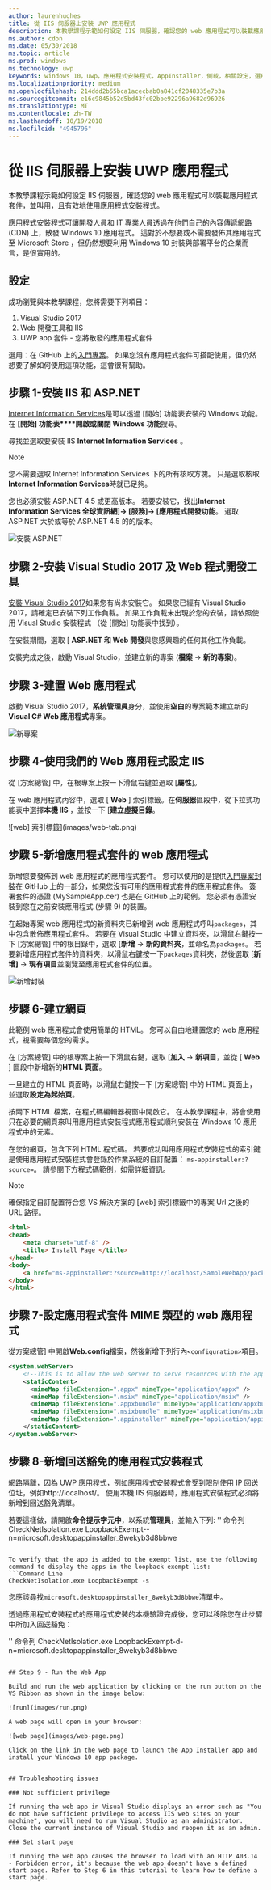 ```yaml
---
author: laurenhughes
title: 從 IIS 伺服器上安裝 UWP 應用程式
description: 本教學課程示範如何設定 IIS 伺服器，確認您的 web 應用程式可以裝載應用程式套件，並叫用，且有效地使用應用程式安裝程式。
ms.author: cdon
ms.date: 05/30/2018
ms.topic: article
ms.prod: windows
ms.technology: uwp
keywords: windows 10，uwp，應用程式安裝程式，AppInstaller，側載，相關設定，選用套件，IIS 伺服器
ms.localizationpriority: medium
ms.openlocfilehash: 214ddd2b55bca1acecbab0a841cf2048335e7b3a
ms.sourcegitcommit: e16c9845b52d5bd43fc02bbe92296a9682d96926
ms.translationtype: MT
ms.contentlocale: zh-TW
ms.lasthandoff: 10/19/2018
ms.locfileid: "4945796"
---
```

# <a name="install-a-uwp-app-from-an-iis-server"></a>從 IIS 伺服器上安裝 UWP 應用程式

本教學課程示範如何設定 IIS 伺服器，確認您的 web 應用程式可以裝載應用程式套件，並叫用，且有效地使用應用程式安裝程式。

應用程式安裝程式可讓開發人員和 IT 專業人員透過在他們自己的內容傳遞網路 (CDN) 上，散發 Windows 10 應用程式。 這對於不想要或不需要發佈其應用程式至 Microsoft Store ，但仍然想要利用 Windows 10 封裝與部署平台的企業而言，是很實用的。 

## <a name="setup"></a>設定

成功瀏覽與本教學課程，您將需要下列項目：

1. Visual Studio 2017  
2. Web 開發工具和 IIS 
3. UWP app 套件 - 您將散發的應用程式套件

選用：在 GitHub 上的[入門專案](https://github.com/AppInstaller/MySampleWebApp)。 如果您沒有應用程式套件可搭配使用，但仍然想要了解如何使用這項功能，這會很有幫助。

## <a name="step-1---install-iis-and-aspnet"></a>步驟 1-安裝 IIS 和 ASP.NET 

[Internet Information Services](https://www.iis.net/)是可以透過 [開始] 功能表安裝的 Windows 功能。 在 **[開始] 功能表****開啟或關閉 Windows 功能**搜尋。

尋找並選取要安裝 IIS **Internet Information Services** 。

> [!NOTE]
> 您不需要選取 Internet Information Services 下的所有核取方塊。 只是選取核取**Internet Information Services**時就已足夠。

您也必須安裝 ASP.NET 4.5 或更高版本。 若要安裝它，找出**Internet Information Services 全球資訊網]-> [服務]-> [應用程式開發功能**。 選取 ASP.NET 大於或等於 ASP.NET 4.5 的的版本。

![安裝 ASP.NET](images/install-asp.png)

## <a name="step-2---install-visual-studio-2017-and-web-development-tools"></a>步驟 2-安裝 Visual Studio 2017 及 Web 程式開發工具 

[安裝 Visual Studio 2017](https://docs.microsoft.com/visualstudio/install/install-visual-studio)如果您有尚未安裝它。 如果您已經有 Visual Studio 2017，請確定已安裝下列工作負載。 如果工作負載未出現於您的安裝，請依照使用 Visual Studio 安裝程式 （從 [開始] 功能表中找到）。  

在安裝期間，選取 [ **ASP.NET 和 Web 開發**與您感興趣的任何其他工作負載。 

安裝完成之後，啟動 Visual Studio，並建立新的專案 (**檔案** -> **新的專案**)。

## <a name="step-3---build-a-web-app"></a>步驟 3-建置 Web 應用程式

啟動 Visual Studio 2017，**系統管理員**身分，並使用**空白**的專案範本建立新的**Visual C# Web 應用程式**專案。 

![新專案](images/sample-web-app.png)

## <a name="step-4---configure-iis-with-our-web-app"></a>步驟 4-使用我們的 Web 應用程式設定 IIS 

從 [方案總管] 中，在根專案上按一下滑鼠右鍵並選取 [**屬性**]。

在 web 應用程式內容中，選取 [ **Web** ] 索引標籤。在**伺服器**區段中，從下拉式功能表中選擇**本機 IIS** ，並按一下 [**建立虛擬目錄**。 

![web] 索引標籤](images/web-tab.png)

## <a name="step-5---add-an-app-package-to-a-web-application"></a>步驟 5-新增應用程式套件的 web 應用程式 

新增您要發佈到 web 應用程式的應用程式套件。 您可以使用的是提供[入門專案封裝](https://github.com/AppInstaller/MySampleWebApp/tree/master/MySampleWebApp/packages)在 GitHub 上的一部分，如果您沒有可用的應用程式套件的應用程式套件。 簽署套件的憑證 (MySampleApp.cer) 也是在 GitHub 上的範例。 您必須有憑證安裝到您在之前安裝應用程式 (步驟 9) 的裝置。

在起始專案 web 應用程式的新資料夾已新增到 web 應用程式呼叫`packages`，其中包含散佈應用程式套件。 若要在 Visual Studio 中建立資料夾，以滑鼠右鍵按一下 [方案總管] 中的根目錄中，選取 [**新增** -> **新的資料夾**，並命名為`packages`。 若要新增應用程式套件的資料夾，以滑鼠右鍵按一下`packages`資料夾，然後選取 [**新增]** -> **現有項目**並瀏覽至應用程式套件的位置。 

![新增封裝](images/add-package.png)

## <a name="step-6---create-a-web-page"></a>步驟 6-建立網頁

此範例 web 應用程式會使用簡單的 HTML。 您可以自由地建置您的 web 應用程式，視需要每個您的需求。 

在 [方案總管] 中的根專案上按一下滑鼠右鍵，選取 [**加入** -> **新項目**，並從 [ **Web** ] 區段中新增新的**HTML 頁面**。

一旦建立的 HTML 頁面時，以滑鼠右鍵按一下 [方案總管] 中的 HTML 頁面上，並選取**設定為起始頁**。  

按兩下 HTML 檔案，在程式碼編輯器視窗中開啟它。 在本教學課程中，將會使用只在必要的網頁來叫用應用程式安裝程式應用程式順利安裝在 Windows 10 應用程式中的元素。 

在您的網頁，包含下列 HTML 程式碼。 若要成功叫用應用程式安裝程式的索引鍵是使用應用程式安裝程式會登錄於作業系統的自訂配置： `ms-appinstaller:?source=`。 請參閱下方程式碼範例，如需詳細資訊。

> [!NOTE]
> 確保指定自訂配置符合您 VS 解決方案的 [web] 索引標籤中的專案 Url 之後的 URL 路徑。
 
```HTML
<html>
<head>
    <meta charset="utf-8" />
    <title> Install Page </title>
</head>
<body>
    <a href="ms-appinstaller:?source=http://localhost/SampleWebApp/packages/MySampleApp.appxbundle"> Install My Sample App</a>
</body>
</html>
```

## <a name="step-7---configure-the-web-app-for-app-package-mime-types"></a>步驟 7-設定應用程式套件 MIME 類型的 web 應用程式

從方案總管] 中開啟**Web.config**檔案，然後新增下列行內`<configuration>`項目。 

```xml
<system.webServer>
    <!--This is to allow the web server to serve resources with the appropriate file extension-->
    <staticContent>
      <mimeMap fileExtension=".appx" mimeType="application/appx" />
      <mimeMap fileExtension=".msix" mimeType="application/msix" />
      <mimeMap fileExtension=".appxbundle" mimeType="application/appxbundle" />
      <mimeMap fileExtension=".msixbundle" mimeType="application/msixbundle" />
      <mimeMap fileExtension=".appinstaller" mimeType="application/appinstaller" />
    </staticContent>
</system.webServer>
```

## <a name="step-8---add-loopback-exemption-for-app-installer"></a>步驟 8-新增回送豁免的應用程式安裝程式

網路隔離，因為 UWP 應用程式，例如應用程式安裝程式會受到限制使用 IP 回送位址，例如http://localhost/。 使用本機 IIS 伺服器時，應用程式安裝程式必須將新增到回送豁免清單。 

若要這樣做，請開啟**命令提示字元中**，以系統**管理員**，並輸入下列: '' 命令列 CheckNetIsolation.exe LoopbackExempt--n=microsoft.desktopappinstaller_8wekyb3d8bbwe
```

To verify that the app is added to the exempt list, use the following command to display the apps in the loopback exempt list: 
```Command Line
CheckNetIsolation.exe LoopbackExempt -s
```

您應該尋找`microsoft.desktopappinstaller_8wekyb3d8bbwe`清單中。

透過應用程式安裝程式的應用程式安裝的本機驗證完成後，您可以移除您在此步驟中所加入回送豁免：

'' 命令列 CheckNetIsolation.exe LoopbackExempt-d-n=microsoft.desktopappinstaller_8wekyb3d8bbwe
```

## Step 9 - Run the Web App 

Build and run the web application by clicking on the run button on the VS Ribbon as shown in the image below:

![run](images/run.png)

A web page will open in your browser:

![web page](images/web-page.png)

Click on the link in the web page to launch the App Installer app and install your Windows 10 app package.


## Troubleshooting issues

### Not sufficient privilege 

If running the web app in Visual Studio displays an error such as "You do not have sufficient privilege to access IIS web sites on your machine", you will need to run Visual Studio as an administrator. Close the current instance of Visual Studio and reopen it as an admin.

### Set start page 

If running the web app causes the browser to load with an HTTP 403.14 - Forbidden error, it's because the web app doesn't have a defined start page. Refer to Step 6 in this tutorial to learn how to define a start page.

